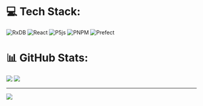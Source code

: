 
# 💻 Tech Stack:
![RxDB](https://img.shields.io/badge/rxdb-%238D1F89.svg?style=for-the-badge&logo=rxdb&logoColor=white) ![React](https://img.shields.io/badge/react-%2320232a.svg?style=for-the-badge&logo=react&logoColor=%2361DAFB) ![P5js](https://img.shields.io/badge/p5.js-ED225D?style=for-the-badge&logo=p5.js&logoColor=FFFFFF) ![PNPM](https://img.shields.io/badge/pnpm-%234a4a4a.svg?style=for-the-badge&logo=pnpm&logoColor=f69220) ![Prefect](https://img.shields.io/badge/Prefect-%23ffffff.svg?style=for-the-badge&logo=prefect&logoColor=white)
# 📊 GitHub Stats:
![](https://github-readme-stats.vercel.app/api?username=matheuspiresm&theme=dark&hide_border=false&include_all_commits=false&count_private=false)
![](https://github-readme-stats.vercel.app/api/top-langs/?username=matheuspiresm&theme=dark&hide_border=false&include_all_commits=false&count_private=false&layout=compact)

---
[![](https://visitcount.itsvg.in/api?id=matheuspiresm&icon=0&color=0)](https://visitcount.itsvg.in)

<!-- Proudly created with GPRM ( https://gprm.itsvg.in ) -->
